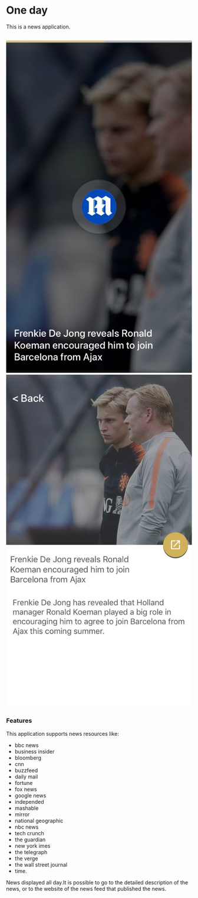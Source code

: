 # One day   
This is a news application.

![](firstScreen.jpg )
![](SecondScreen.jpg)
----

### Features

This application supports news resources like:
- bbc news
- business insider
- bloomberg
- cnn
- buzzfeed
- daily mail
- fortune
- fox news
-  google news
- independed
- mashable
- mirror
- national geographic
- nbc news
- tech crunch
- the guardian
- new york imes
- the telegraph
- the verge
- the wall street journal
- time.

News displayed all day.It is possible to go to the detailed description of the news, or to the website of the news feed that published the news.



